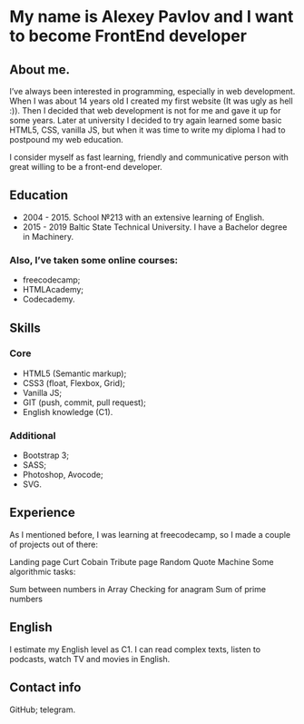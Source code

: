 # My name is Alexey Pavlov and I want to become FrontEnd developer

## About me.

I’ve always been interested in programming, especially in web development. When I was about 14 years old I created my first website (It was ugly as hell :)). Then I decided that web development is not for me and gave it up for some years. Later at university I decided to try again learned some basic HTML5, CSS, vanilla JS, but when it was time to write my diploma I had to postpound my web education.

I consider myself as fast learning, friendly and communicative person with great willing to be a front-end developer.

## Education

* 2004 - 2015. School №213 with an extensive learning of English.
* 2015 - 2019 Baltic State Technical University. I have a Bachelor degree in Machinery.

### Also, I’ve taken some online courses:

* freecodecamp;
* HTMLAcademy;
* Codecademy.

## Skills

### Core

* HTML5 (Semantic markup);
* CSS3 (float, Flexbox, Grid);
* Vanilla JS;
* GIT (push, commit, pull request);
* English knowledge (C1).

### Additional

* Bootstrap 3;
* SASS;
* Photoshop, Avocode;
* SVG.

## Experience

As I mentioned before, I was learning at freecodecamp, so I made a couple of projects out of there:

Landing page
Curt Cobain Tribute page
Random Quote Machine
Some algorithmic tasks:

Sum between numbers in Array
Checking for anagram
Sum of prime numbers

## English

I estimate my English level as C1. I can read complex texts, listen to podcasts, watch TV and movies in English.

## Contact info
GitHub;
telegram.